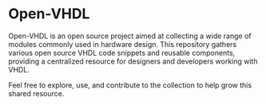 # Open-VHDL

Open-VHDL is an open source project aimed at collecting a wide range of modules commonly used in hardware design. This repository gathers various open source VHDL code snippets and reusable components, providing a centralized resource for designers and developers working with VHDL.

Feel free to explore, use, and contribute to the collection to help grow this shared resource.
